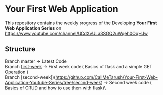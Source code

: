 # Your First Web Application

This repository contains the weekly progress of the Developing **Your First Web Application Series** on https://www.youtube.com/channel/UCdXvULa3SGQ2uWqeh0OqHJw

## Structure

Branch master -> Latest Code\
Branch [first-week](https://github.com/CallMeTarush/Your-First-Web-Application-Youtube-Series/tree/first-week) -> First week code ( Basics of flask and a simple GET Operation )\
Branch [second-week])(https://github.com/CallMeTarush/Your-First-Web-Application-Youtube-Series/tree/second-week) -> Second week code ( Basics of CRUD and how to use them with flask)\
